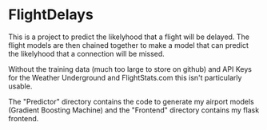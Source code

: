 # FlightDelays

This is a project to predict the likelyhood that a flight will be delayed. 
The flight models are then chained together to make a model that can predict
the likelyhood that a connection will be missed.

Without the training data (much too large to store on github)
and API Keys for the Weather Underground and FlightStats.com this isn't particularly
usable.

The "Predictor" directory contains the code to generate my airport models (Gradient Boosting Machine)
and the "Frontend" directory contains my flask frontend.
